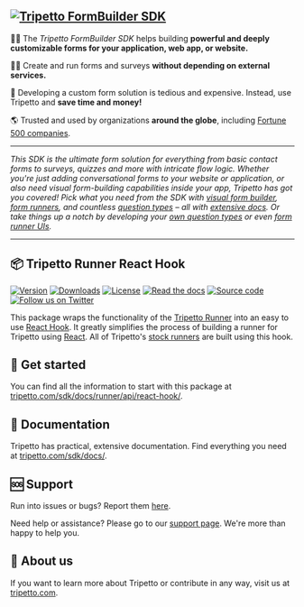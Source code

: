 ## <a href="https://tripetto.com/sdk/"><img src="https://unpkg.com/@tripetto/builder/assets/header.svg" alt="Tripetto FormBuilder SDK"></a>

🙋‍♂️ The *Tripetto FormBuilder SDK* helps building **powerful and deeply customizable forms for your application, web app, or website.**

👩‍💻 Create and run forms and surveys **without depending on external services.**

💸 Developing a custom form solution is tedious and expensive. Instead, use Tripetto and **save time and money!**

🌎 Trusted and used by organizations **around the globe**, including [Fortune 500 companies](https://en.wikipedia.org/wiki/Fortune_500).

---

*This SDK is the ultimate form solution for everything from basic contact forms to surveys, quizzes and more with intricate flow logic. Whether you're just adding conversational forms to your website or application, or also need visual form-building capabilities inside your app, Tripetto has got you covered! Pick what you need from the SDK with [visual form builder](https://tripetto.com/sdk/docs/builder/introduction/), [form runners](https://tripetto.com/sdk/docs/runner/introduction/), and countless [question types](https://tripetto.com/sdk/docs/blocks/introduction/) – all with [extensive docs](https://tripetto.com/sdk/docs/). Or take things up a notch by developing your [own question types](https://tripetto.com/sdk/docs/blocks/custom/introduction/) or even [form runner UIs](https://tripetto.com/sdk/docs/runner/custom/introduction/).*

---

## 📦 Tripetto Runner React Hook
[![Version](https://badgen.net/npm/v/@tripetto/runner-react-hook?icon=npm&label)](https://www.npmjs.com/package/@tripetto/runner-react-hook)
[![Downloads](https://badgen.net/npm/dt/@tripetto/runner-react-hook?icon=libraries&label)](https://www.npmjs.com/package/@tripetto/runner-react-hook)
[![License](https://badgen.net/npm/license/@tripetto/runner-react-hook?icon=libraries&label)](https://www.npmjs.com/package/@tripetto/runner-react-hook)
[![Read the docs](https://badgen.net/badge/icon/docs/cyan?icon=wiki&label)](https://tripetto.com/sdk/docs/runner/api/react-hook/)
[![Source code](https://badgen.net/badge/icon/source/black?icon=gitlab&label)](https://gitlab.com/tripetto/runner-react-hook/)
[![Follow us on Twitter](https://badgen.net/badge/icon/@tripetto?icon=twitter&label)](https://twitter.com/tripetto)

This package wraps the functionality of the [Tripetto Runner](https://tripetto.com/sdk/docs/runner/api/library/) into an easy to use [React Hook](https://reactjs.org/docs/hooks-intro.html). It greatly simplifies the process of building a runner for Tripetto using [React](https://reactjs.org/). All of Tripetto's [stock runners](https://tripetto.com/sdk/docs/runner/stock/introduction/) are built using this hook.

## 🚀 Get started
You can find all the information to start with this package at [tripetto.com/sdk/docs/runner/api/react-hook/](https://tripetto.com/sdk/docs/runner/api/react-hook/).

## 📖 Documentation
Tripetto has practical, extensive documentation. Find everything you need at [tripetto.com/sdk/docs/](https://tripetto.com/sdk/docs/).

## 🆘 Support
Run into issues or bugs? Report them [here](https://gitlab.com/tripetto/runner-react-hook/-/issues).

Need help or assistance? Please go to our [support page](https://tripetto.com/sdk/support/). We're more than happy to help you.

## 👋 About us
If you want to learn more about Tripetto or contribute in any way, visit us at [tripetto.com](https://tripetto.com/).

